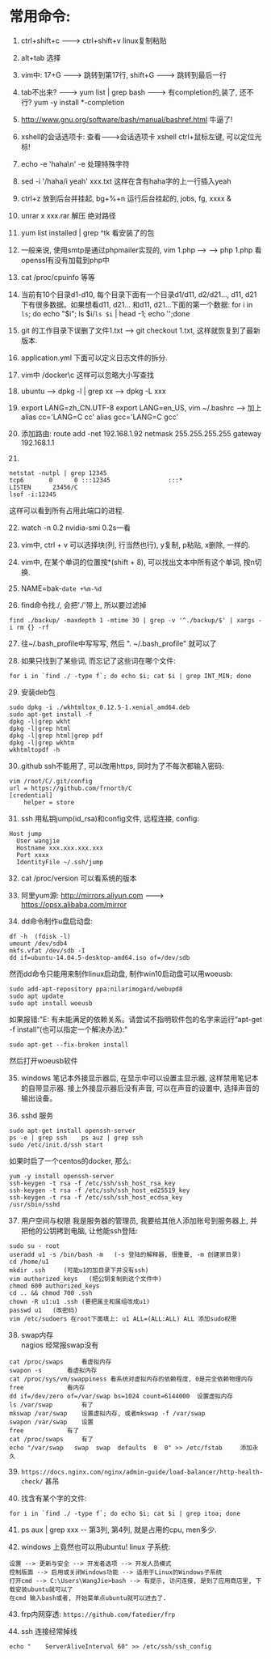 # 常用命令:
1. ctrl+shift+c ---> ctrl+shift+v linux复制粘贴  

2. alt+tab 选择  

3. vim中: 17+G ---> 跳转到第17行, shift+G ---> 跳转到最后一行  

4. tab不出来? ---> yum list | grep bash ---> 有completion的,装了, 还不行? yum -y install *-completion   

5. http://www.gnu.org/software/bash/manual/bashref.html 牛逼了!  

6. xshell的会话选项卡: 查看--->会话选项卡  xshell ctrl+鼠标左键, 可以定位光标!  

7. echo -e 'haha\n' -e 处理特殊字符  

8. sed -i '/haha/i yeah' xxx.txt 这样在含有haha字的上一行插入yeah  

9. ctrl+z 放到后台并挂起, bg+%+n 运行后台挂起的, jobs, fg, xxxx &  

10. unrar x xxx.rar 解压 绝对路径  

11. yum list installed | grep ^tk 看安装了的包  

12. 一般来说, 使用smtp是通过phpmailer实现的, vim 1.php --> <?php echo (extension_loaded('openssl')?'SSL loaded':'SSL not loaded')."\n"; ?> --> php 1.php 看openssl有没有加载到php中  


13. cat /proc/cpuinfo 等等  

14. 当前有10个目录d1-d10, 每个目录下面有一个目录d1/d11, d2/d21..., d11, d21下有很多数据。如果想看d11, d21... 和d11, d21...下面的第一个数据: for i in `ls`; do echo "$i"; ls $i/`ls $i` | head -1; echo '';done  

15. git 的工作目录下误删了文件1.txt --> git checkout 1.txt, 这样就恢复到了最新版本.  

16. application.yml 下面可以定义日志文件的拆分.  

17. vim中 /docker\c 这样可以忽略大小写查找  

18. ubuntu --> dpkg -l | grep xx --> dpkg -L xxx  

19. export LANG=zh_CN.UTF-8 export LANG=en_US, vim ~/.bashrc --> 加上  alias cc='LANG=C cc' alias gcc='LANG=C gcc'

20. 添加路由: route add -net 192.168.1.92 netmask 255.255.255.255 gateway 192.168.1.1  

21. 
```
netstat -nutpl | grep 12345
tcp6       0      0 :::12345                :::*                    LISTEN      23456/C    
lsof -i:12345
```
这样可以看到所有占用此端口的进程.  

22. watch -n 0.2 nvidia-smi 0.2s一看  

23. vim中, ctrl + v 可以选择块(列, 行当然也行), y复制, p粘贴, x删除, 一样的.  

24. vim中, 在某个单词的位置按*(shift + 8), 可以找出文本中所有这个单词, 按n切换. 

25. NAME=bak-`date +%m-%d`

26. find命令找./, 会把'./'带上, 所以要过滤掉
```
find ./backup/ -maxdepth 1 -mtime 30 | grep -v '^./backup/$' | xargs -i rm {} -rf
```

27. 往~/.bash_profile中写写写, 然后 ". ~/.bash_profile" 就可以了  

28. 如果只找到了某些词, 而忘记了这些词在哪个文件:
```
for i in `find ./ -type f`; do echo $i; cat $i | grep INT_MIN; done
```

29. 安装deb包  
```
sudo dpkg -i ./wkhtmltox_0.12.5-1.xenial_amd64.deb 
sudo apt-get install -f 
dpkg -l|grep wkht
dpkg -l|grep html
dpkg -l|grep html|grep pdf
dpkg -l|grep wkhtm
wkhtmltopdf -h
```

30. github ssh不能用了, 可以改用https, 同时为了不每次都输入密码:
```
vim /root/C/.git/config
url = https://github.com/frnorth/C
[credential]
    helper = store
```

31. ssh 用私钥jump(id_rsa)和config文件, 远程连接, config:
```
Host jump
  User wangjie
  Hostname xxx.xxx.xxx.xxx
  Port xxxx
  IdentityFile ~/.ssh/jump
```

32. cat /proc/version 可以看系统的版本  

33. 阿里yum源: http://mirrors.aliyun.com ---> https://opsx.alibaba.com/mirror  
    
34. dd命令制作u盘启动盘:  
```
df -h  (fdisk -l)
umount /dev/sdb4
mkfs.vfat /dev/sdb -I
dd if=ubuntu-14.04.5-desktop-amd64.iso of=/dev/sdb
```
然而dd命令只能用来制作linux启动盘, 制作win10启动盘可以用woeusb:  
```
sudo add-apt-repository ppa:nilarimogard/webupd8
sudo apt update
sudo apt install woeusb 
```
如果报错:"E: 有未能满足的依赖关系。请尝试不指明软件包的名字来运行“apt-get -f install”(也可以指定一个解决办法):"  
```
sudo apt-get --fix-broken install
```
然后打开woeusb软件  

35. windows 笔记本外接显示器后, 在显示中可以设置主显示器, 这样禁用笔记本的自带显示器. 接上外接显示器后没有声音, 可以在声音的设置中, 选择声音的输出设备。  

36. sshd 服务
```
sudo apt-get install openssh-server
ps -e | grep ssh    ps auz | grep ssh
sudo /etc/init.d/ssh start
```
如果时启了一个centos的docker, 那么:
```
yum -y install openssh-server
ssh-keygen -t rsa -f /etc/ssh/ssh_host_rsa_key
ssh-keygen -t rsa -f /etc/ssh/ssh_host_ed25519_key
ssh-keygen -t rsa -f /etc/ssh/ssh_host_ecdsa_key
/usr/sbin/sshd
```

37. 用户空间与权限
我是服务器的管理员, 我要给其他人添加账号到服务器上, 并把他的公钥拷到电脑, 让他能ssh登陆:  
```
sudo su - root
useradd u1 -s /bin/bash -m   (-s 登陆的解释器, 很重要, -m 创建家目录)
cd /home/u1
mkdir .ssh     (可能u1的加目录下并没有ssh)
vim authorized_keys   (把公钥复制到这个文件中)
chmod 600 authorized_keys
cd .. && chmod 700 .ssh
chown -R u1:u1 .ssh (要把属主和属组改成u1)
passwd u1	(改密码)
vim /etc/sudoers 在root下面填上: u1 ALL=(ALL:ALL) ALL 添加sudo权限
```

38. swap内存  
nagios 经常报swap没有
```
cat /proc/swaps		看虚拟内存
swapon -s		看虚拟内存
cat /proc/sys/vm/swappiness	看系统对虚拟内存的依赖程度, 0是完全依赖物理内存
free			看内存
dd if=/dev/zero of=/var/swap bs=1024 count=6144000	设置虚拟内存
ls /var/swap 		有了
mkswap /var/swap	设置虚拟内存, 或者mkswap -f /var/swap	
swapon /var/swap	设置
free			有了
cat /proc/swaps		有了
echo "/var/swap   swap  swap  defaults  0  0" >> /etc/fstab		添加永久
```

39. `https://docs.nginx.com/nginx/admin-guide/load-balancer/http-health-check/` 甚吊  

40. 找含有某个字的文件:
```
for i in `find ./ -type f`; do echo $i; cat $i | grep itoa; done
```

41. ps aux | grep xxx -- 第3列, 第4列, 就是占用的cpu, men多少.  

42. windows 上竟然也可以用ubuntu! linux 子系统:
```
设置 --> 更新与安全 --> 开发者选项 --> 开发人员模式
控制版面 --> 启用或关闭Windows功能 --> 适用于Linux的Windows子系统
打开cmd --> C:\Users\WangJie>bash --> 有提示, 访问连接, 是到了应用商店里, 下载安装ubuntu就可以了
在cmd 输入bash或者, 开始菜单点ubuntu就可以进去了.
```

43. frp内网穿透: `https://github.com/fatedier/frp`  

44. ssh 连接经常掉线
```
echo "    ServerAliveInterval 60" >> /etc/ssh/ssh_config
```
